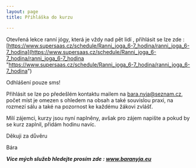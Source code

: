 ```yaml
---
layout: page
title: Přihláška do kurzu

---
```

Otevřená lekce ranní jógy, která je vždy nad pět lidí , přihlásit se lze zde : [https://www.supersaas.cz/schedule/Ranni_joga_6-7_hodina/ranni_joga_6-7_hodina](https://www.supersaas.cz/schedule/Ranni_joga_6-7_hodina/ranni_joga_6-7_hodina "https://www.supersaas.cz/schedule/Ranni_joga_6-7_hodina/ranni_joga_6-7_hodina")

Odhlášení pouze sms!

Přihlásit se lze po předešlém kontaktu mailem na bara.nyja@seznam.cz, počet míst je omezen s ohledem na obsah a také souvislou praxi, na rozmezí sálu a také na pozornost ke každému žákovi zvlášť.

Milí zájemci, kurzy jsou nyní naplněny, avšak pro zájem napište a pokud by se kurz zaplnil, přidám hodinu navíc.

Děkuji za důvěru

Bára

**_Více mých služeb hledejte prosím zde : www.baranyja.eu_**
